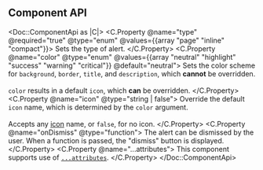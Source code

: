 ## Component API

<!-- fill this out based on the API found in the scrappy site -->
<Doc::ComponentApi as |C|>
  <C.Property @name="type" @required="true" @type="enum" @values={{array "page" "inline" "compact"}}>
    Sets the type of alert.
  </C.Property>
  <C.Property @name="color" @type="enum" @values={{array "neutral" "highlight" "success" "warning" "critical"}} @default="neutral">
    Sets the color scheme for `background`, `border`, `title`, and `description`, which **cannot** be overridden.<br/><br/>`color` results in a default `icon`, which **can** be overridden.
  </C.Property>
  <C.Property @name="icon" @type="string | false">
    Override the default `icon` name, which is determined by the `color` argument.<br/><br/>Accepts any [icon](/foundations/icons) name, or `false`, for no icon.
  </C.Property>
  <C.Property @name="onDismiss" @type="function">
    The alert can be dismissed by the user. When a function is passed, the "dismiss" button is displayed.
  </C.Property>
  <C.Property @name="...attributes">
    This component supports use of [`...attributes`](https://guides.emberjs.com/release/in-depth-topics/patterns-for-components/#toc_attribute-ordering).
  </C.Property>
</Doc::ComponentApi>
